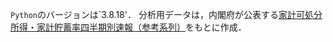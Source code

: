`Python`のバージョンは`3.8.18'．
分析用データは，内閣府が公表する[家計可処分所得・家計貯蓄率四半期別速報（参考系列）](https://www.esri.cao.go.jp/jp/sna/sonota/kakei/kakei_top.html)をもとに作成．
